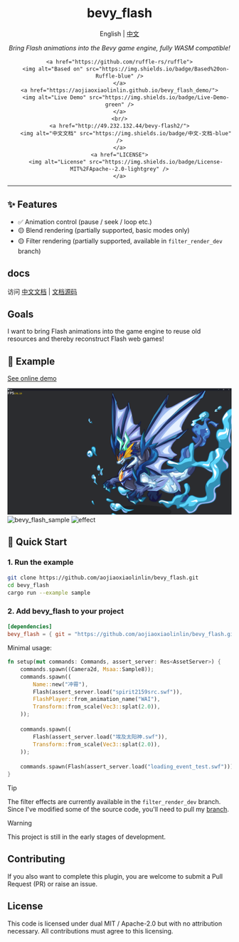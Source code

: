 

<div align="center">
    <h1>bevy_flash</h1>
    <span>English | <a href="./README.zh_CN.md">中文</a></span>
    <p><em>Bring Flash animations into the Bevy game engine, fully WASM compatible!</em></p>

    <a href="https://github.com/ruffle-rs/ruffle">
        <img alt="Based on" src="https://img.shields.io/badge/Based%20on-Ruffle-blue" />
    </a>
    <a href="https://aojiaoxiaolinlin.github.io/bevy_flash_demo/">
        <img alt="Live Demo" src="https://img.shields.io/badge/Live-Demo-green" />
    </a>
    <br/>
    <a href="http://49.232.132.44/bevy-flash2/">
        <img alt="中文文档" src="https://img.shields.io/badge/中文-文档-blue" />
    </a>
    <a href="LICENSE">
        <img alt="License" src="https://img.shields.io/badge/License-MIT%2FApache--2.0-lightgrey" />
    </a>
</div>

---

## ✨ Features
- ✅ Animation control (pause / seek / loop etc.)  
- 🟡 Blend rendering (partially supported, basic modes only)  
- 🟡 Filter rendering (partially supported, available in `filter_render_dev` branch)

## docs

访问 [中文文档](http://49.232.132.44/bevy-flash2/ "中文文档") | [文档源码](/docs "文档源码") 

## Goals

I want to bring Flash animations into the game engine to reuse old resources and thereby reconstruct Flash web games!


## 📸 Example
[See online demo](https://aojiaoxiaolinlin.github.io/bevy_flash_demo/)

![show_case](./docs/Readme/xiao_hai_shen_long.png)
![bevy_flash_sample](https://github.com/user-attachments/assets/8bf354d0-0c7b-4bce-bd2f-65fb0fcbc590)
![effect](./docs/Readme/filter_effect.gif)

## 🚀 Quick Start

### 1. Run the example

```bash
git clone https://github.com/aojiaoxiaolinlin/bevy_flash.git
cd bevy_flash
cargo run --example sample
```

### 2. Add bevy_flash to your project

```toml
[dependencies]
bevy_flash = { git = "https://github.com/aojiaoxiaolinlin/bevy_flash.git" }
```
Minimal usage:

```rust
fn setup(mut commands: Commands, assert_server: Res<AssetServer>) {
    commands.spawn((Camera2d, Msaa::Sample8));
    commands.spawn((
        Name::new("冲霄"),
        Flash(assert_server.load("spirit2159src.swf")),
        FlashPlayer::from_animation_name("WAI"),
        Transform::from_scale(Vec3::splat(2.0)),
    ));

    commands.spawn((
        Flash(assert_server.load("埃及太阳神.swf")),
        Transform::from_scale(Vec3::splat(2.0)),
    ));

    commands.spawn(Flash(assert_server.load("loading_event_test.swf")));
}
```


> [!TIP]
> The filter effects are currently available in the `filter_render_dev` branch. Since I've modified some of the source code, you'll need to pull my [branch](https://github.com/aojiaoxiaolinlin/bevy/tree/bevy_flash_modify).

> [!WARNING]
> This project is still in the early stages of development.


## Contributing
If you also want to complete this plugin, you are welcome to submit a Pull Request (PR) or raise an issue.  

## License

This code is licensed under dual MIT / Apache-2.0 but with no attribution necessary. All contributions must agree to this licensing.
